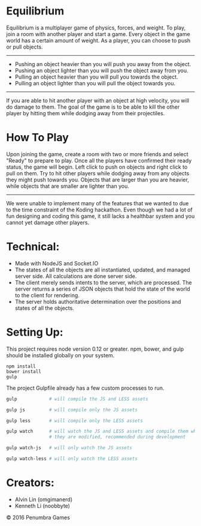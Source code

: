# Equilibrium
Equilibrium is a multiplayer game of physics, forces, and weight. To play,
join a room with another player and start a game. Every object in the game
world has a certain amount of weight. As a player, you can choose to push
or pull objects.
* * *
  - Pushing an object heavier than you will push you away from the object.
  - Pushing an object lighter than you will push the object away from you.
  - Pulling an object heavier than you will pull you towards the object.
  - Pulling an object lighter than you will pull the object towards you.

* * *
If you are able to hit another player with an object at high velocity, you
will do damage to them. The goal of the game is to be able to kill the other
player by hitting them while dodging away from their projectiles.

# How To Play
Upon joining the game, create a room with two or more friends and select
"Ready" to prepare to play. Once all the players have confirmed their
ready status, the game will begin. Left click to push on objects and right
click to pull on them. Try to hit other players while dodging away from any
objects they might push towards you. Objects that are larger than you are
heavier, while objects that are smaller are lighter than you.

* * *
We were unable to implement many of the features that we wanted to
due to the time constraint of the Koding hackathon. Even though we had a lot
of fun designing and coding this game, it still lacks a healthbar system
and you cannot yet damage other players.

# Technical:
  - Made with NodeJS and Socket.IO
  - The states of all the objects are all instantiated, updated, and managed
  server side. All calculations are done server side.
  - The client merely sends intents to the server, which are processed. The
  server returns a series of JSON objects that hold the state of the world to
  the client for rendering.
  - The server holds authoritative determination over the positions and states
  of all the objects.

# Setting Up:
  This project requires node version 0.12 or greater.
  npm, bower, and gulp should be installed globally on your system.
  ```
  npm install
  bower install
  gulp
  ```
  The project Gulpfile already has a few custom processes to run.
  ```bash
  gulp            # will compile the JS and LESS assets

  gulp js         # will compile only the JS assets

  gulp less       # will compile only the LESS assets

  gulp watch      # will watch the JS and LESS assets and compile them when
                  # they are modified, recommended during development

  gulp watch-js   # will only watch the JS assets

  gulp watch-less # will only watch the LESS assets
  ```

# Creators:
  - Alvin Lin (omgimanerd)
  - Kenneth Li (noobbyte)

&copy; 2016 Penumbra Games

